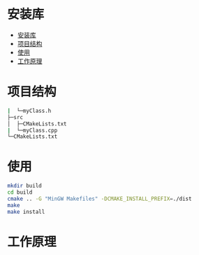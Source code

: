 # 安装库
- [安装库](#安装库)
- [项目结构](#项目结构)
- [使用](#使用)
- [工作原理](#工作原理)


# 项目结构
```bash
|  └─myClass.h
├─src
│  ├─CMakeLists.txt
|  └─myClass.cpp
└─CMakeLists.txt
```

# 使用
```bash
mkdir build
cd build
cmake .. -G "MinGW Makefiles" -DCMAKE_INSTALL_PREFIX=./dist
make
make install

```

# 工作原理

